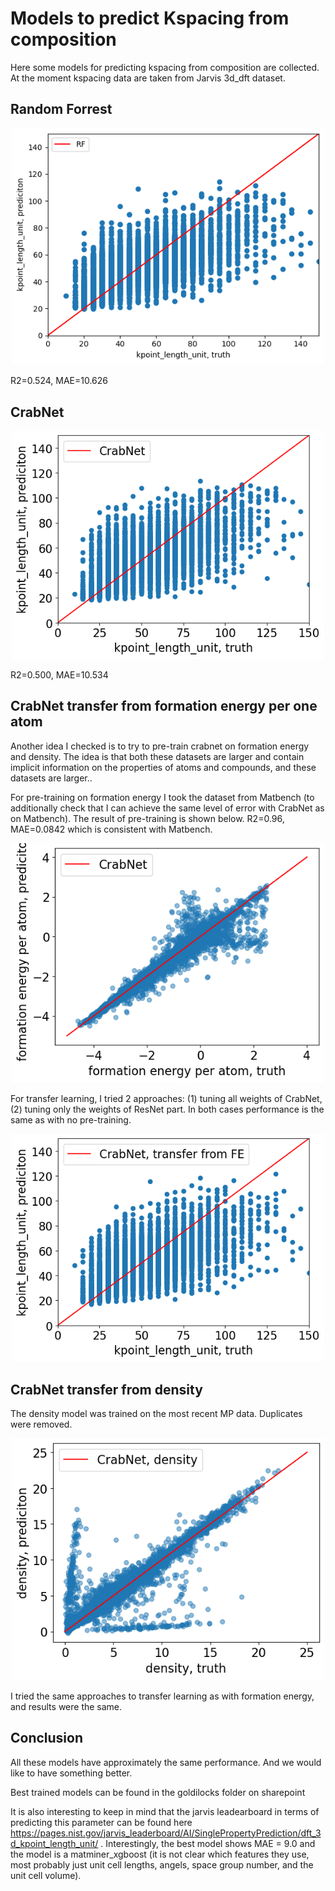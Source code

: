 # Models to predict Kspacing from composition

Here some models for predicting kspacing from composition are collected. At the moment kspacing data are taken from Jarvis 3d_dft dataset.

## Random Forrest
<p align="center">
  <img src="figures/RF_composition.png" width="500"/>
</p>

R2=0.524, MAE=10.626

## CrabNet
<p align="center">
  <img src="figures/CrabNet_composition.png" width="500"/>
</p>

R2=0.500, MAE=10.534

## CrabNet transfer from formation energy per one atom
Another idea I checked is to try to pre-train crabnet on formation energy and density. The idea is that both these datasets are larger and contain implicit information on the properties of atoms and compounds, and these datasets are larger..

For pre-training on formation energy I took the dataset from Matbench (to additionally check that I can achieve the same level of error with CrabNet as on Matbench). The result of pre-training is shown below. R2=0.96, MAE=0.0842 which is consistent with Matbench.

<p align="center">
  <img src="figures/CrabNet_form_energy.png" width="500"/>
</p>

For transfer learning, I tried 2 approaches: (1) tuning all weights of CrabNet, (2) tuning only the weights of ResNet part. In both cases performance is the same as with no pre-training.

<p align="center">
  <img src="figures/CrabNet_transfer_form_energy.png" width="500"/>
</p>

## CrabNet transfer from density
The density model was trained on the most recent MP data. Duplicates were removed. 

<p align="center">
  <img src="figures/CrabNet_density.png" width="500"/>
</p>

I tried the same approaches to transfer learning as with formation energy, and results were the same.

## Conclusion

All these models have approximately the same performance. And we would like to have something better.

Best trained models can be found in the goldilocks folder on sharepoint

It is also interesting to keep in mind that the jarvis leadearboard in terms of predicting this parameter can be found here https://pages.nist.gov/jarvis_leaderboard/AI/SinglePropertyPrediction/dft_3d_kpoint_length_unit/ . Interestingly, the best model shows MAE = 9.0 and the model is a matminer_xgboost (it is not clear which features they use, most probably just unit cell lengths, angels, space group number, and the unit cell volume).
